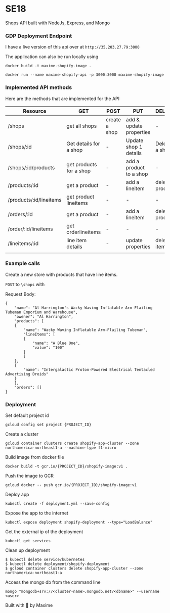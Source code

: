 # SE18
Shops API built with NodeJs, Express, and Mongo

### GDP Deployment Endpoint
I have a live version of this api over at
`http://35.203.27.79:3000`

The application can also be run locally using

```
docker build -t maxime-shopify-image .

docker run --name maxime-shopify-api -p 3000:3000 maxime-shopify-image
```

### Implemented API methods
Here are the methods that are implemented for the API

| Resource                | GET                     | POST          | PUT                     | DELETE           |
|-------------------------|-------------------------|---------------|-------------------------|------------------|
| /shops                  | get all shops           | create a shop | add & update properties | -                |
| /shops/:id              | Get details for a shop  | -             | Update shop 1 details   | Delete a shop    |
| /shops/:id/products     | get products for a shop | -             | add a product to a shop | -                |
| /products/:id           | get a product           | -             | add a lineitem          | delete a product |
| /products/:id/lineitems | get product lineitems   | -             | -                       | -                |
| /orders/:id             | get a product           | -             | add a lineitem          | delete a product |
| /order/:id/lineitems    | get orderlineitems      | -             | -                       | -                |
| /lineitems/:id          | line item details       | -             | update properties       | delete item      |
|                         |                         |               |                         |                  |

### Example calls
Create a new store with products that have line items.

`POST` to `\shops` with

Request Body:

```
{
    "name": "Al Harrington's Wacky Waving Inflatable Arm-Flailing Tubeman Emporium and Warehouse",
    "owener": "Al Harrington",
    "products": [
    {
        "name": "Wacky Waving Inflatable Arm-Flailing Tubeman",
        "lineItems": [
        {
            "name": "A Blue One",
            "value": "100"
        }
        ]
    },
    {
        "name": "Intergalactic Proton-Powered Electrical Tentacled Advertising Droids"
    }
    ],
    "orders": []
}
```

### Deployment

Set default project id

```
gcloud config set project {PROJECT_ID}
``` 

Create a cluster

```
gcloud container clusters create shopify-app-cluster --zone northamerica-northeast1-a --machine-type f1-micro
```

Build image from docker file

```
docker build -t gcr.io/{PROJECT_ID}/shopify-image:v1 .
``` 

Push the image to GCR
```
gcloud docker -- push gcr.io/{PROJECT_ID}/shopify-image:v1
```

Deploy app
```
kubectl create -f deployment.yml --save-config
```

Expose the app to the internet

```
kubectl expose deployment shopify-deployment --type="LoadBalance"
```

Get the external ip of the deployment

```
kubectl get services
```

Clean up deployment

```
$ kubectl delete service/kubernetes
$ kubectl delete deployment/shopify-deployment
$ gcloud container clusters delete shopify-app-cluster --zone northamerica-northeast1-a
```

Access the mongo db from the command line

`mongo "mongodb+srv://<cluster-name>.mongodb.net/<dbname>" --username <user>`

Built with :purple_heart: by Maxime
